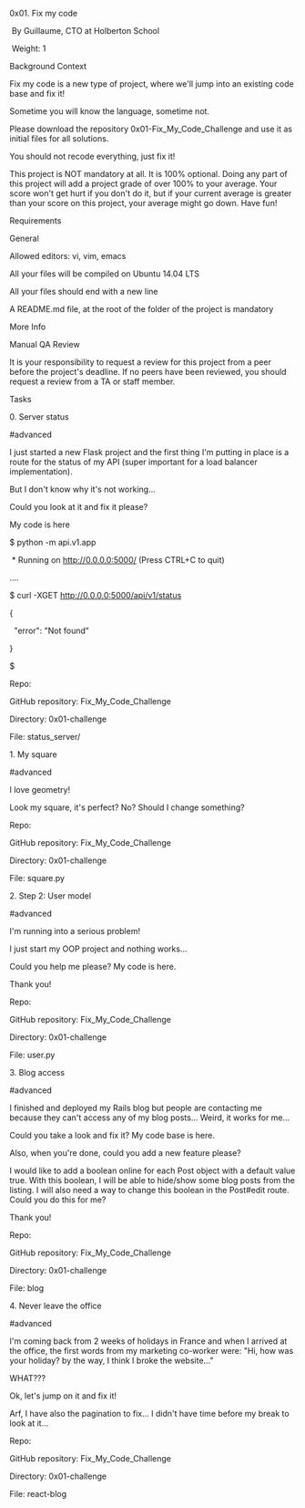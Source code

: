 0x01. Fix my code

 By Guillaume, CTO at Holberton School

 Weight: 1


Background Context

Fix my code is a new type of project, where we'll jump into an existing code base and fix it!

Sometime you will know the language, sometime not.

Please download the repository 0x01-Fix_My_Code_Challenge and use it as initial files for all solutions.

You should not recode everything, just fix it!

This project is NOT mandatory at all. It is 100% optional. Doing any part of this project will add a project grade of over 100% to your average. Your score won't get hurt if you don't do it, but if your current average is greater than your score on this project, your average might go down. Have fun!

Requirements

General

Allowed editors: vi, vim, emacs

All your files will be compiled on Ubuntu 14.04 LTS

All your files should end with a new line

A README.md file, at the root of the folder of the project is mandatory

More Info

Manual QA Review

It is your responsibility to request a review for this project from a peer before the project's deadline. If no peers have been reviewed, you should request a review from a TA or staff member.

Tasks

0\. Server status

#advanced

I just started a new Flask project and the first thing I'm putting in place is a route for the status of my API (super important for a load balancer implementation).

But I don't know why it's not working...

Could you look at it and fix it please?

My code is here

$ python -m api.v1.app 

 * Running on http://0.0.0.0:5000/ (Press CTRL+C to quit)

....

$ curl -XGET http://0.0.0.0:5000/api/v1/status

{

  "error": "Not found"

}

$

Repo:

GitHub repository: Fix_My_Code_Challenge

Directory: 0x01-challenge

File: status_server/

1\. My square

#advanced

I love geometry!

Look my square, it's perfect? No? Should I change something?

Repo:

GitHub repository: Fix_My_Code_Challenge

Directory: 0x01-challenge

File: square.py

2\. Step 2: User model

#advanced

I'm running into a serious problem!

I just start my OOP project and nothing works...

Could you help me please? My code is here.

Thank you!

Repo:

GitHub repository: Fix_My_Code_Challenge

Directory: 0x01-challenge

File: user.py

3\. Blog access

#advanced

I finished and deployed my Rails blog but people are contacting me because they can't access any of my blog posts... Weird, it works for me...

Could you take a look and fix it? My code base is here.

Also, when you're done, could you add a new feature please?

I would like to add a boolean online for each Post object with a default value true. With this boolean, I will be able to hide/show some blog posts from the listing. I will also need a way to change this boolean in the Post#edit route. Could you do this for me?

Thank you!

Repo:

GitHub repository: Fix_My_Code_Challenge

Directory: 0x01-challenge

File: blog

4\. Never leave the office

#advanced

I'm coming back from 2 weeks of holidays in France and when I arrived at the office, the first words from my marketing co-worker were: "Hi, how was your holiday? by the way, I think I broke the website..."

WHAT???

Ok, let's jump on it and fix it!

Arf, I have also the pagination to fix... I didn't have time before my break to look at it...

Repo:

GitHub repository: Fix_My_Code_Challenge

Directory: 0x01-challenge

File: react-blog
